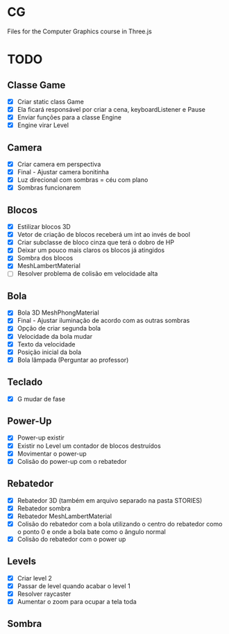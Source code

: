 # CG

Files for the Computer Graphics course in Three.js

# TODO

## Classe Game

-   [x] Criar static class Game
-   [x] Ela ficará responsável por criar a cena, keyboardListener e Pause
-   [x] Enviar funções para a classe Engine
-   [x] Engine virar Level

## Camera

-   [x] Criar camera em perspectiva
-   [x] Final - Ajustar camera bonitinha
-   [x] Luz direcional com sombras = céu com plano
-   [x] Sombras funcionarem

## Blocos

-   [x] Estilizar blocos 3D
-   [x] Vetor de criação de blocos receberá um int ao invés de bool
-   [x] Criar subclasse de bloco cinza que terá o dobro de HP
-   [x] Deixar um pouco mais claros os blocos já atingidos
-   [x] Sombra dos blocos
-   [x] MeshLambertMaterial
-   [ ] Resolver problema de colisão em velocidade alta

## Bola

-   [x] Bola 3D MeshPhongMaterial
-   [x] Final - Ajustar iluminação de acordo com as outras sombras
-   [x] Opção de criar segunda bola
-   [x] Velocidade da bola mudar
-   [x] Texto da velocidade
-   [x] Posição inicial da bola
-   [x] Bola lâmpada (Perguntar ao professor)

## Teclado

-   [x] G mudar de fase

## Power-Up

-   [x] Power-up existir
-   [x] Existir no Level um contador de blocos destruídos
-   [x] Movimentar o power-up
-   [x] Colisão do power-up com o rebatedor

## Rebatedor

-   [x] Rebatedor 3D (também em arquivo separado na pasta STORIES)
-   [x] Rebatedor sombra
-   [x] Rebatedor MeshLambertMaterial
-   [x] Colisão do rebatedor com a bola utilizando o centro do rebatedor como o ponto 0 e onde a bola bate como o ângulo normal
-   [x] Colisão do rebatedor com o power up

## Levels

-   [x] Criar level 2
-   [x] Passar de level quando acabar o level 1
-   [x] Resolver raycaster
-   [x] Aumentar o zoom para ocupar a tela toda

## Sombra
